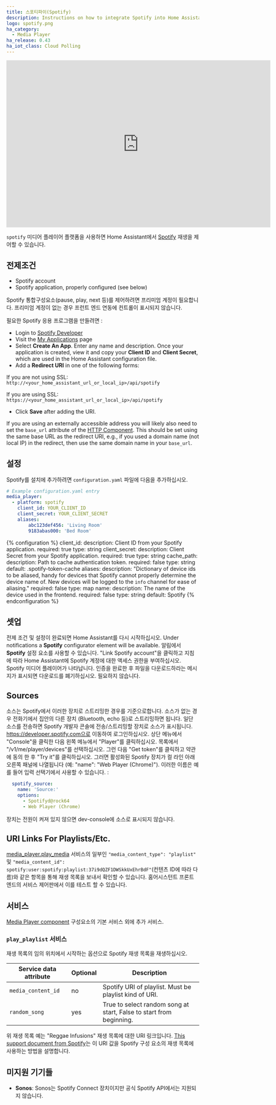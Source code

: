 ```yaml
---
title: 스포티파이(Spotify)
description: Instructions on how to integrate Spotify into Home Assistant.
logo: spotify.png
ha_category:
  - Media Player
ha_release: 0.43
ha_iot_class: Cloud Polling
---
```


<div class='videoWrapper'>
<iframe width="690" height="437" src="https://www.youtube.com/embed/j4aZFjAylMY" frameborder="0" allow="accelerometer; autoplay; encrypted-media; gyroscope; picture-in-picture" allowfullscreen></iframe>
</div>

`spotify` 미디어 플레이어 플랫폼을 사용하면 Home Assistant에서 [Spotify](https://www.spotify.com/) 재생을 제어할 수 있습니다.

## 전제조건

- Spotify account
- Spotify application, properly configured (see below)

<div class='note'>
Spotify 통합구성요소(pause, play, next 등)를 제어하려면 프리미엄 계정이 필요합니다. 프리미엄 계정이 없는 경우 프런트 엔드 연동에 컨트롤이 표시되지 않습니다.
</div>

필요한 Spotify 응용 프로그램을 만들려면 : 

- Login to [Spotify Developer](https://developer.spotify.com)
- Visit the [My Applications](https://developer.spotify.com/my-applications/#!/applications) page
- Select **Create An App**. Enter any name and description. Once your application is created, view it and copy your **Client ID** and **Client Secret**, which are used in the Home Assistant configuration file.
- Add a **Redirect URI** in one of the following forms:

 If you are not using SSL:
  `http://<your_home_assistant_url_or_local_ip>/api/spotify`

 If you are using SSL:
  `https://<your_home_assistant_url_or_local_ip>/api/spotify`

- Click **Save** after adding the URI.

If you are using an externally accessible address you will likely also need to set the `base_url` attribute of the [HTTP Component](/integrations/http/). This should be set using the same base URL as the redirect URI, e.g., if you used a domain name (not local IP) in the redirect, then use the same domain name in your `base_url`.

## 설정

Spotify를 설치에 추가하려면 `configuration.yaml` 파일에 다음을 추가하십시오.

```yaml
# Example configuration.yaml entry
media_player:
  - platform: spotify
    client_id: YOUR_CLIENT_ID
    client_secret: YOUR_CLIENT_SECRET
    aliases:
        abc123def456: 'Living Room'
        9183abas000: 'Bed Room'
```

{% configuration %}
client_id:
  description: Client ID from your Spotify application.
  required: true
  type: string
client_secret:
  description: Client Secret from your Spotify application.
  required: true
  type: string
cache_path:
  description: Path to cache authentication token.
  required: false
  type: string
  default: .spotify-token-cache
aliases:
  description: "Dictionary of device ids to be aliased, handy for devices that Spotify cannot properly determine the device name of. New devices will be logged to the `info` channel for ease of aliasing."
  required: false
  type: map
name:
  description: The name of the device used in the frontend.
  required: false
  type: string
  default: Spotify
{% endconfiguration %}

## 셋업

전제 조건 및 설정이 완료되면 Home Assistant를 다시 시작하십시오.
Under notifications a **Spotify** configurator element will be available. 
알림에서 **Spotify** 설정 요소를 사용할 수 있습니다.
"Link Spotify account"을 클릭하고 지침에 따라 Home Assistant에 Spotify 계정에 대한 액세스 권한을 부여하십시오.
Spotify 미디어 플레이어가 나타납니다. 인증을 완료한 후 파일을 다운로드하라는 메시지가 표시되면 다운로드를 폐기하십시오. 필요하지 않습니다.

## Sources

소스는 Spotify에서 이러한 장치로 스트리밍한 경우를 기준으로합니다. 소스가 없는 경우 전화기에서 집안의 다른 장치 (Bluetooth, echo 등)로 스트리밍하면 됩니다. 일단 소스를 전송하면 Spotify 개발자 콘솔에 전송/스트리밍할 장치로 소스가 표시됩니다. 
https://developer.spotify.com으로 이동하여 로그인하십시오. 상단 메뉴에서 "Console"을 클릭한 다음 왼쪽 메뉴에서 "Player"를 클릭하십시오. 목록에서 "/v1/me/player/devices"를 선택하십시오. 그런 다음 "Get token"를 클릭하고 약관에 동의 한 후 "Try it"를 클릭하십시오. 그러면 활성화된 Spotify 장치가 컬 라인 아래 오른쪽 패널에 나열됩니다 (예: "name": "Web Player (Chrome)").
이러한 이름은 예를 들어 입력 선택기에서 사용할 수 있습니다. : 

```yaml
  spotify_source:
    name: 'Source:'
    options:
      - Spotifyd@rock64
      - Web Player (Chrome)
```

장치는 전원이 켜져 있지 않으면 dev-console에 소스로 표시되지 않습니다.

## URI Links For Playlists/Etc.
[media_player.play_media](/integrations/media_player/#service-media_playerplay_media) 서비스의 일부인 `"media_content_type": "playlist"` 및 `"media_content_id": spotify:user:spotify:playlist:37i9dQZF1DWSkkUxEhrBdF"`(컨텐츠 ID에 따라 다름)와 같은 항목을 통해 재생 목록을 보내서 확인할 수 있습니다. 홈어시스턴트 프론트 엔드의 서비스 제어판에서 이를 테스트 할 수 있습니다.


## 서비스
[Media Player component](/integrations/media_player/) 구성요소의 기본 서비스 외에 추가 서비스.

### `play_playlist` 서비스

재생 목록의 임의 위치에서 시작하는 옵션으로 Spotify 재생 목록을 재생하십시오.

| Service data attribute | Optional | Description |
| ---------------------- | -------- | ----------- |
| `media_content_id`     | no       | Spotify URI of playlist. Must be playlist kind of URI.
| `random_song`          | yes      | True to select random song at start, False to start from beginning.


위 재생 목록 예는 "Reggae Infusions" 재생 목록에 대한 URI 링크입니다.
[This support document from Spotify](https://support.spotify.com/us/article/sharing-music/)는 이 URI 값을 Spotify 구성 요소의 재생 목록에 사용하는 방법을 설명합니다.

## 미지원 기기들

- **Sonos**: Sonos는 Spotify Connect 장치이지만 공식 Spotify API에서는 지원되지 않습니다.